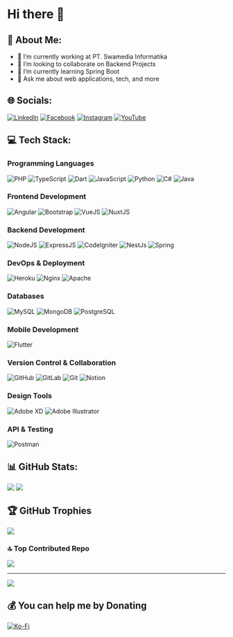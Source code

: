 # Hi there 👋

## 💫 About Me:
- 🔭 I’m currently working at PT. Swamedia Informatika
- 👯 I’m looking to collaborate on Backend Projects
- 🌱 I’m currently learning Spring Boot
- 💬 Ask me about web applications, tech, and more

## 🌐 Socials:
[![LinkedIn](https://img.shields.io/badge/LinkedIn-0077B5?logo=linkedin&logoColor=white)](https://www.linkedin.com/in/harun-ar-rasyid-09195a1a3/)
[![Facebook](https://img.shields.io/badge/Facebook-%231877F2.svg?logo=Facebook&logoColor=white)](https://www.facebook.com/har1804)
[![Instagram](https://img.shields.io/badge/Instagram-%23E4405F.svg?logo=Instagram&logoColor=white)](https://www.instagram.com/harun_ar18/)
[![YouTube](https://img.shields.io/badge/YouTube-%23FF0000.svg?logo=YouTube&logoColor=white)](https://www.youtube.com/channel/UCoAhUlaeXSGJjz1Ayy6tOGw)

## 💻 Tech Stack:
### Programming Languages
![PHP](https://skillicons.dev/icons?i=php)
![TypeScript](https://skillicons.dev/icons?i=ts)
![Dart](https://skillicons.dev/icons?i=dart)
![JavaScript](https://skillicons.dev/icons?i=js)
![Python](https://skillicons.dev/icons?i=py)
![C#](https://skillicons.dev/icons?i=cs)
![Java](https://skillicons.dev/icons?i=java)

### Frontend Development
![Angular](https://skillicons.dev/icons?i=angular)
![Bootstrap](https://skillicons.dev/icons?i=bootstrap)
![VueJS](https://skillicons.dev/icons?i=vue)
![NuxtJS](https://skillicons.dev/icons?i=nuxtjs)

### Backend Development
![NodeJS](https://skillicons.dev/icons?i=nodejs)
![ExpressJS](https://skillicons.dev/icons?i=express)
![CodeIgniter](https://skillicons.dev/icons?i=codeigniter)
![NestJs](https://skillicons.dev/icons?i=nestjs)
![Spring](https://skillicons.dev/icons?i=spring)

### DevOps & Deployment
![Heroku](https://skillicons.dev/icons?i=heroku)
![Nginx](https://skillicons.dev/icons?i=nginx)
![Apache](https://skillicons.dev/icons?i=apache)

### Databases
![MySQL](https://skillicons.dev/icons?i=mysql)
![MongoDB](https://skillicons.dev/icons?i=mongo)
![PostgreSQL](https://skillicons.dev/icons?i=postgres)

### Mobile Development
![Flutter](https://skillicons.dev/icons?i=flutter)

### Version Control & Collaboration
![GitHub](https://skillicons.dev/icons?i=github)
![GitLab](https://skillicons.dev/icons?i=gitlab)
![Git](https://skillicons.dev/icons?i=git)
![Notion](https://skillicons.dev/icons?i=notion)

### Design Tools
![Adobe XD](https://skillicons.dev/icons?i=xd)
![Adobe Illustrator](https://skillicons.dev/icons?i=ai)

### API & Testing
![Postman](https://skillicons.dev/icons?i=postman)

## 📊 GitHub Stats:
![](https://github-readme-streak-stats.herokuapp.com/?user=Harun1804&theme=tokyonight&hide_border=false)
![](https://github-readme-stats.vercel.app/api/top-langs/?username=Harun1804&theme=tokyonight&hide_border=false&include_all_commits=true&count_private=false&layout=compact)

## 🏆 GitHub Trophies
![](https://github-profile-trophy.vercel.app/?username=Harun1804&theme=tokyonight&no-frame=false&no-bg=false&margin-w=4)

### 🔝 Top Contributed Repo
![](https://github-contributor-stats.vercel.app/api?username=Harun1804&limit=5&theme=tokyonight&combine_all_yearly_contributions=true)

---
[![](https://visitcount.itsvg.in/api?id=Harun1804&icon=0&color=0)](https://visitcount.itsvg.in)

## 💰 You can help me by Donating
[![Ko-Fi](https://img.shields.io/badge/Ko--fi-F16061?style=for-the-badge&logo=ko-fi&logoColor=white)](https://ko-fi.com/aegistar)
